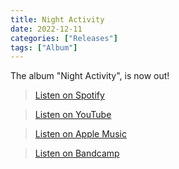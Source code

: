 ```yaml
---
title: Night Activity
date: 2022-12-11
categories: ["Releases"]
tags: ["Album"]
---
```


The album "Night Activity", is now out!

> [Listen on Spotify](https://open.spotify.com/album/07eYe4SCW4A7GcrItmIfWF?si=z07rR5MiTAKBfUNQfnVM8Q)

> [Listen on YouTube](https://youtube.com/playlist?list=OLAK5uy_n0TnWDvK7SpfiITEyimQnDUtHKGZyvvL4)

> [Listen on Apple Music](https://music.apple.com/us/album/night-activity/1657810241)

> [Listen on Bandcamp]()
